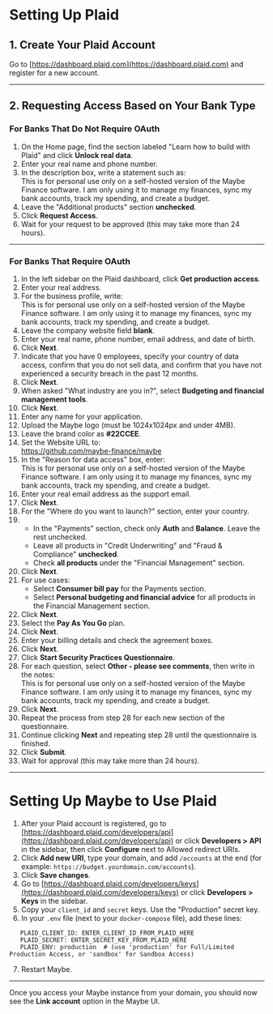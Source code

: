 # Setting Up Plaid

## 1. Create Your Plaid Account

Go to [https://dashboard.plaid.com](https://dashboard.plaid.com) and register for a new account.

---

## 2. Requesting Access Based on Your Bank Type

### For Banks That **Do Not Require OAuth**

1. On the Home page, find the section labeled "Learn how to build with Plaid" and click **Unlock real data**.
2. Enter your real name and phone number.
3. In the description box, write a statement such as:  
   This is for personal use only on a self-hosted version of the Maybe Finance software. I am only using it to manage my finances, sync my bank accounts, track my spending, and create a budget.
4. Leave the "Additional products" section **unchecked**.
5. Click **Request Access**.
6. Wait for your request to be approved (this may take more than 24 hours).

---

### For Banks That **Require OAuth**

1. In the left sidebar on the Plaid dashboard, click **Get production access**.
2. Enter your real address.
3. For the business profile, write:  
   This is for personal use only on a self-hosted version of the Maybe Finance software. I am only using it to manage my finances, sync my bank accounts, track my spending, and create a budget.
4. Leave the company website field **blank**.
5. Enter your real name, phone number, email address, and date of birth.
6. Click **Next**.
7. Indicate that you have 0 employees, specify your country of data access, confirm that you do not sell data, and confirm that you have not experienced a security breach in the past 12 months.
8. Click **Next**.
9. When asked "What industry are you in?", select **Budgeting and financial management tools**.
10. Click **Next**.
11. Enter any name for your application.
12. Upload the Maybe logo (must be 1024x1024px and under 4MB).
13. Leave the brand color as **#22CCEE**.
14. Set the Website URL to:  
    https://github.com/maybe-finance/maybe
15. In the "Reason for data access" box, enter:  
    This is for personal use only on a self-hosted version of the Maybe Finance software. I am only using it to manage my finances, sync my bank accounts, track my spending, and create a budget.
16. Enter your real email address as the support email.
17. Click **Next**.
18. For the "Where do you want to launch?" section, enter your country.
19. - In the "Payments" section, check only **Auth** and **Balance**. Leave the rest unchecked.
    - Leave all products in "Credit Underwriting" and "Fraud & Compliance" **unchecked**.
    - Check **all products** under the "Financial Management" section.
20. Click **Next**.
21. For use cases:
    - Select **Consumer bill pay** for the Payments section.
    - Select **Personal budgeting and financial advice** for all products in the Financial Management section.
22. Click **Next**.
23. Select the **Pay As You Go** plan.
24. Click **Next**.
25. Enter your billing details and check the agreement boxes.
26. Click **Next**.
27. Click **Start Security Practices Questionnaire**.
28. For each question, select **Other - please see comments**, then write in the notes:  
    This is for personal use only on a self-hosted version of the Maybe Finance software. I am only using it to manage my finances, sync my bank accounts, track my spending, and create a budget.
29. Click **Next**.
30. Repeat the process from step 28 for each new section of the questionnaire.
31. Continue clicking **Next** and repeating step 28 until the questionnaire is finished.
32. Click **Submit**.
33. Wait for approval (this may take more than 24 hours).

---

# Setting Up Maybe to Use Plaid

1. After your Plaid account is registered, go to [https://dashboard.plaid.com/developers/api](https://dashboard.plaid.com/developers/api) or click **Developers > API** in the sidebar, then click **Configure** next to Allowed redirect URIs.
2. Click **Add new URI**, type your domain, and add `/accounts` at the end (for example: `https://budget.yourdomain.com/accounts`).
3. Click **Save changes**.
4. Go to [https://dashboard.plaid.com/developers/keys](https://dashboard.plaid.com/developers/keys) or click **Developers > Keys** in the sidebar.
5. Copy your `client_id` and `secret` keys. Use the "Production" secret key.
6. In your `.env` file (next to your `docker-compose` file), add these lines:
```
   PLAID_CLIENT_ID: ENTER_CLIENT_ID_FROM_PLAID_HERE  
   PLAID_SECRET: ENTER_SECRET_KEY_FROM_PLAID_HERE  
   PLAID_ENV: production  # (use 'production' for Full/Limited Production Access, or 'sandbox' for Sandbox Access)
```
7. Restart Maybe.

---

Once you access your Maybe instance from your domain, you should now see the **Link account** option in the Maybe UI.
